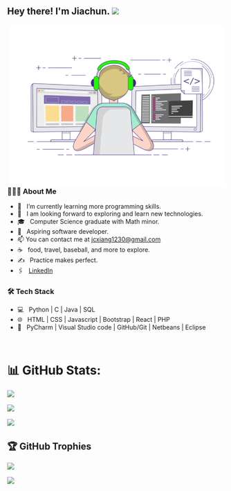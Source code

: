 <h2> Hey there! I'm Jiachun. <img src="https://github.com/souvikguria98/souvikguria98/blob/master/Hi.gif" width="25"></h2>
<img align="right" alt="GIF" src="https://raw.githubusercontent.com/devSouvik/devSouvik/master/gif3.gif" width="500"/>

<h3> 👨🏻‍💻 About Me </h3>

- 🔭 &nbsp; I’m currently learning more programming skills.
- 🤔 &nbsp; I am looking forward to exploring and learn new technologies.
- 🎓 &nbsp; Computer Science graduate with Math minor.
- 💼 &nbsp; Aspiring software developer.
- 📫 You can contact me at jcxiang1230@gmail.com
- ☕ &nbsp; food, travel, baseball, and more to explore.
- ✍️ &nbsp; Practice makes perfect.
- 🖇️ &nbsp; [LinkedIn](https://www.linkedin.com/in/jiachunlilyxiang/)
<h3>🛠 Tech Stack</h3>

- 💻 &nbsp; Python | C | Java | SQL
- 🌐 &nbsp; HTML | CSS | Javascript | Bootstrap | React | PHP
- 🔧 &nbsp; PyCharm | Visual Studio code | GitHub/Git | Netbeans | Eclipse

<br>




# 📊 GitHub Stats:
![](https://github-readme-stats.vercel.app/api?username=mpa-mxiang&show_icons=true&theme=nightowl&hide_border=false&)



![](https://github-readme-streak-stats.herokuapp.com/?user=mpa-mxiang&theme=nightowl&hide_border=false)




![](https://github-readme-stats.vercel.app/api/top-langs/?username=mpa-mxiang&theme=nightowl&hide_border=false&include_all_commits=true&count_private=true&layout=compact)


## 🏆 GitHub Trophies
![](https://github-profile-trophy.vercel.app/?username=mpa-mxiang&theme=matrix&no-frame=false&no-bg=false&margin-w=4)




<img display="none" src="https://profile-counter.glitch.me/mpa-mxiang/count.svg" />



